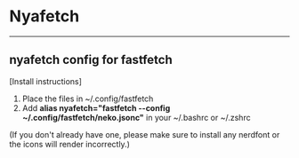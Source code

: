# Nyafetch
-----------------------------
nyafetch config for fastfetch
-----------------------------

[Install instructions]
1. Place the files in  ~/.config/fastfetch
2. Add __alias nyafetch="fastfetch --config ~/.config/fastfetch/neko.jsonc"__ in your ~/.bashrc or ~/.zshrc

(If you don't already have one, please make sure to install any nerdfont or the icons will render incorrectly.)
